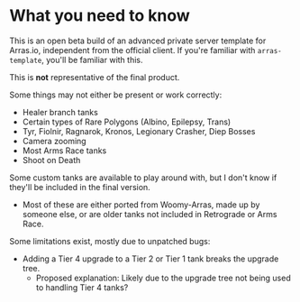 # What you need to know

This is an open beta build of an advanced private server template for Arras.io, independent from the official client. If you're familiar with `arras-template`, you'll be familiar with this.

This is **not** representative of the final product.

Some things may not either be present or work correctly:

- Healer branch tanks
- Certain types of Rare Polygons (Albino, Epilepsy, Trans)
- Tyr, Fiolnir, Ragnarok, Kronos, Legionary Crasher, Diep Bosses
- Camera zooming
- Most Arms Race tanks
- Shoot on Death

Some custom tanks are available to play around with, but I don't know if they'll be included in the final version.

- Most of these are either ported from Woomy-Arras, made up by someone else, or are older tanks not included in Retrograde or Arms Race.

Some limitations exist, mostly due to unpatched bugs:

- Adding a Tier 4 upgrade to a Tier 2 or Tier 1 tank breaks the upgrade tree.
  - Proposed explanation: Likely due to the upgrade tree not being used to handling Tier 4 tanks?

